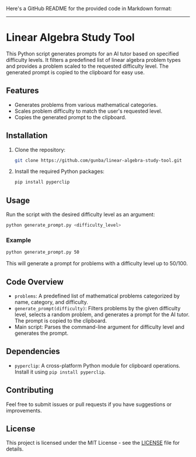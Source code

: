 Here's a GitHub README for the provided code in Markdown format:

---

# Linear Algebra Study Tool

This Python script generates prompts for an AI tutor based on specified difficulty levels. It filters a predefined list of linear algebra problem types and provides a problem scaled to the requested difficulty level. The generated prompt is copied to the clipboard for easy use.

## Features

- Generates problems from various mathematical categories.
- Scales problem difficulty to match the user's requested level.
- Copies the generated prompt to the clipboard.

## Installation

1. Clone the repository:
   ```bash
   git clone https://github.com/gunba/linear-algebra-study-tool.git
   ```
2. Install the required Python packages:
   ```bash
   pip install pyperclip
   ```

## Usage

Run the script with the desired difficulty level as an argument:

```bash
python generate_prompt.py <difficulty_level>
```

### Example

```bash
python generate_prompt.py 50
```

This will generate a prompt for problems with a difficulty level up to 50/100.

## Code Overview

- `problems`: A predefined list of mathematical problems categorized by name, category, and difficulty.
- `generate_prompt(difficulty)`: Filters problems by the given difficulty level, selects a random problem, and generates a prompt for the AI tutor. The prompt is copied to the clipboard.
- Main script: Parses the command-line argument for difficulty level and generates the prompt.

## Dependencies

- `pyperclip`: A cross-platform Python module for clipboard operations. Install it using `pip install pyperclip`.

## Contributing

Feel free to submit issues or pull requests if you have suggestions or improvements.

## License

This project is licensed under the MIT License - see the [LICENSE](LICENSE) file for details.

